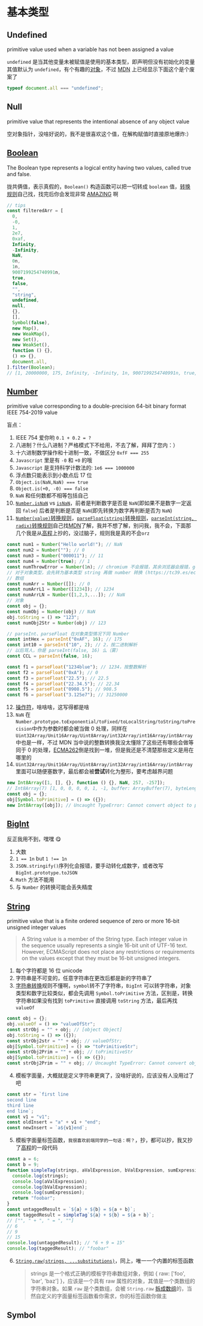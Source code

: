# 基本类型

## Undefined

primitive value used when a variable has not been assigned a value

`undefined` 是当其他变量未被赋值是使用的基本类型，即声明但没有初始化的变量其值默认为 `undefined`，有个有趣的[对象](https://tc39.es/ecma262/#sec-IsHTMLDDA-internal-slot-aec)，不过 [MDN](https://developer.mozilla.org/en-US/docs/Web/API/Document/all) 上已经显示下面这个是个废案了

```js
typeof document.all === "undefined";
```

## Null

primitive value that represents the intentional absence of any object value

空对象指针，没啥好说的，我不是很喜欢这个值，在解构赋值时直接原地爆炸:）

## [Boolean](./Object.md#boolean)

The Boolean type represents a logical entity having two values, called true and false.

拢共俩值，表示真假的，`Boolean()` 构造函数可以把一切转成 `boolean` 值，[转换规则](https://tc39.es/ecma262/#sec-toboolean)自己找，找完后你会发现非常 [AMAZING](https://tc39.es/ecma262/#sec-IsHTMLDDA-internal-slot-to-boolean) 啊

```js
// tips
const filteredArr = [
  0,
  -0,
  1,
  2e7,
  0xaf,
  Infinity,
  -Infinity,
  NaN,
  0n,
  1n,
  9007199254740991n,
  true,
  false,
  "",
  "string",
  undefined,
  null,
  {},
  [],
  Symbol(false),
  new Map(),
  new WeakMap(),
  new Set(),
  new WeakSet(),
  function () {},
  () => {},
  document.all,
].filter(Boolean);
// [1, 20000000, 175, Infinity, -Infinity, 1n, 9007199254740991n, true, 'string', {…}, Array(0), Symbol(false), Map(0), WeakMap, Set(0), WeakSet, ƒ, ƒ]
```

## [Number](./Object.md#number)

primitive value corresponding to a double-precision 64-bit binary format IEEE 754-2019 value

盲点：

1. IEEE 754 爱你哟 `0.1 + 0.2 = ?`
2. 八进制？什么八进制？严格模式下不给用，不去了解，拜拜了您内：）
3. 十六进制数学操作和十进制一致，不做区分 `0xfF === 255`
4. `Javascript` 里是有 `-0` 和 `+0` 的哦
5. `Javascript` 是支持科学计数法的: `1e6 === 1000000`
6. 浮点数只能表示到小数点后 17 位
7. `Object.is(NaN,NaN) === true`
8. `Object.is(+0, -0) === false`
9. `NaN` 和任何数都不相等包括自己
10. [`Number.isNaN`](https://tc39.es/ecma262/#sec-number.isnan) vs [`isNaN`](https://tc39.es/ecma262/#sec-isnan-number)，前者是判断数字是否是 `NaN`(即如果不是数字一定返回 `false`) 后者是判断是否是 `NaN`(即先转换为数字再判断是否为 `NaN`)
11. [`Number(value)`转换规则](https://tc39.es/ecma262/#sec-tonumeric)，[`parseFloat(string)`转换规则](https://tc39.es/ecma262/#sec-parsefloat-string)，[`parseInt(string, radix)`转换规则](https://tc39.es/ecma262/#sec-parsefloat-string)自己找[MDN](https://developer.mozilla.org/en-US/docs/Web/JavaScript/Reference/Global_Objects/Number)了解，我并不想了解，别问我，我不会，下面那几个我是从[高程](https://book.douban.com/subject/35175321/)上抄的，没过脑子，规则我是真的不会`orz`

```js
const num1 = Number("Hello world!"); // NaN
const num2 = Number(""); // 0
const num3 = Number("000011"); // 11
const num4 = Number(true); // 1
const numThrowError = Number(1n); // chromium 不会报错，其余浏览器会报错，google 没按规范来，不知道以后会不会倒逼规范(https://tc39.es/ecma262/#sec-tonumber)
// 对于对象类型，会先转为基本类型 string 再做 number 转换 (https://tc39.es/ecma262/#sec-tonumber)
// 数组
const numArr = Number([]); // 0
const numArrL1 = Number([1234]); // 1234
const numArrLN = Number([1,2,3,...]); // NaN
// 对象
const obj = {};
const numObj = Number(obj) // NaN
obj.toString = () => "123";
const numObj2Str = Number(obj) // 123

// parseInt、parseFloat 在对象类型情况下同 Number
const intHex = parseInt("0xAF", 16); // 175
const int10 = parseInt("10", 2); // 2，按二进制解析
// 以后骂人，你是 parseInt(false, 16) 么（雾）
const CCL = parseInt(false, 16);

const f1 = parseFloat("1234blue"); // 1234，按整数解析
const f2 = parseFloat("0xA"); // 0
const f3 = parseFloat("22.5"); // 22.5
const f4 = parseFloat("22.34.5"); // 22.34
const f5 = parseFloat("0908.5"); // 908.5
const f6 = parseFloat("3.125e7"); // 31250000
```

12. [操作符](https://tc39.es/ecma262/#sec-numeric-types)，啥啥啥，这写得都是啥
13. `NaN` 在 `Number.prototype.toExponential/toFixed/toLocalString/toString/toPrecision`中作为参数时都会被当做 0 处理，同样在`Uint32Array/Unit16Array/Uint8Array/int32Array/int16Array/int8Array`中也是一样，不过 MDN 当中说的整数转换我没太懂除了这些还有哪些会做等同于 0 的处理，[ECMA262](https://tc39.es/ecma262/#sec-tointegerorinfinity)倒是找到一堆，但是我还是不清楚那些定义是用在哪里的
14. `Uint32Array/Unit16Array/Uint8Array/int32Array/int16Array/int8Array` 里面可以随便塞数字，最后都会被**尝试**转化为整形，要考虑越界问题

```js
new Int8Array([1, [], {}, function () {}, NaN, 257, -257]);
// Int8Array(7) [1, 0, 0, 0, 0, 1, -1, buffer: ArrayBuffer(7), byteLength: 7, byteOffset: 0, length: 7, Symbol(Symbol.toStringTag): 'Int8Array']
const obj = {};
obj[Symbol.toPrimitive] = () => ({});
new Int8Array([obj]); // Uncaught TypeError: Cannot convert object to primitive value
```

## [BigInt](./Object.md#bigint)

反正我用不到，嘿嘿 😋

1. 大数
2. `1 == 1n` but `1 !== 1n`
3. `JSON.stringify()`序列化会报错，要手动转化成数字，或者改写 `BigInt.prototype.toJSON`
4. `Math` 方法不能用
5. 与 `Number` 的转换可能会丢失精度

## [String](./Object.md#string)

primitive value that is a finite ordered sequence of zero or more 16-bit unsigned integer values

> A String value is a member of the String type. Each integer value in the sequence usually represents a single 16-bit unit of UTF-16 text. However, ECMAScript does not place any restrictions or requirements on the values except that they must be 16-bit unsigned integers.

1. 每个字符都是 16 位 unicode
2. 字符串是不可变的，任意字符串在更改后都是新的字符串了
3. [字符串转换](https://tc39.es/ecma262/#sec-tostring)规则不懂啊，`symbol`转不了字符串，`BigInt` 可以转字符串，对象类型和数字比较类似，都会先调用 `Symbol.toPrimitive` 方法，区别是，转换字符串如果没有找到 `toPrimitive` 直接调用 `toString` 方法，最后再找 `valueOf`

```js
const obj = {};
obj.valueOf = () => "valueOfStr";
const strObj = "" + obj; // [object Object]
obj.toString = () => ({});
const strObj2str = "" + obj; // valueOfStr;
obj[Symbol.toPrimitive] = () => "toPrimitiveStr";
const strObj2Prim = "" + obj; // toPrimitiveStr
obj[Symbol.toPrimitive] = () => ({});
const strObj2Prim = "" + obj; // Uncaught TypeError: Cannot convert object to primitive value
```

4. 模板字面量，大概就是定义字符串更爽了，没啥好说的，应该没有人没用过了吧

```js
const str = `first line
second line
third line
end line`;
const v1 = "v1";
const oldInsert = "a" + v1 + "end";
const newInsert = `a${v1}end`;
```

5. 模板字面量标签函数，`我很喜欢前端同学的一句话：啊？`，抄，都可以抄，我又抄了[高程](https://book.douban.com/subject/35175321/)的一段代码

```js
const a = 6;
const b = 9;
function simpleTag(strings, aValExpression, bValExpression, sumExpression) {
  console.log(strings);
  console.log(aValExpression);
  console.log(bValExpression);
  console.log(sumExpression);
  return "foobar";
}
const untaggedResult = `${a} + ${b} = ${a + b}`;
const taggedResult = simpleTag`${a} + ${b} = ${a + b}`;
// ["", " + ", " = ", ""]
// 6
// 9
// 15
console.log(untaggedResult); // "6 + 9 = 15"
console.log(taggedResult); // "foobar"
```

6. [`String.raw(strings, ...substitutions)`](https://tc39.es/ecma262/#sec-string.raw)，同上，唯一一个内置的标签函数
   > strings 是一个格式正确的模板字符串数组对象，例如 { raw: ['foo', 'bar', 'baz'] }，应该是一个具有 raw 属性的对象，其值是一个类数组的字符串对象。如果 `raw` 是个类数组，会被 `String.raw` [拆成数组](https://developer.mozilla.org/en-US/docs/Web/JavaScript/Reference/Global_Objects/String/raw)的，当然自定义的字面量标签函数看你需求，你的标签函数你做主

## Symbol
